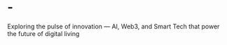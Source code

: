 # -
Exploring the pulse of innovation — AI, Web3, and Smart Tech that power the future of digital living
